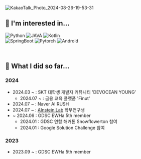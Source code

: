 ![KakaoTalk_Photo_2024-08-26-19-53-31](https://github.com/user-attachments/assets/b30ecbf5-2a20-44e3-87d9-aad576342f69)

## 🔭 I'm interested in...
![Python](https://img.shields.io/badge/Python-3776AB?style=for-the-badge&logo=python&logoColor=white)
![JAVA](https://img.shields.io/badge/JAVA-f44236?style=for-the-badge&logo=coffeescript&logoColor=white)
![Kotlin](https://img.shields.io/badge/Kotlin-f9890b?style=for-the-badge&logo=kotlin&logoColor=white)
<br>
![SpringBoot](https://img.shields.io/badge/SpringBoot-35B62C?style=for-the-badge&logo=springboot&logoColor=white)
![Pytorch](https://img.shields.io/badge/Pytorch-DE4F4F?style=for-the-badge&logo=pytorch&logoColor=white)
![Android](https://img.shields.io/badge/Android-65D35D?style=for-the-badge&logo=android&logoColor=white)

<br>


## 🚀 What I did so far...
### 2024
  - 2024.03 ~ : SKT 대학생 개발자 커뮤니티 'DEVOCEAN YOUNG'
    - 2024.07 ~ : 금융 교육 플랫폼 'Finut' 
  - 2024.07 ~ : Naver AI RUSH
  - 2024.07 ~ : [AInstein Lab](https://sites.google.com/view/soo-kyung-kim/home) 학부연구생
  - ~ 2024.06 : GDSC EWHa 5th member
    - 2024.01 : GDSC 연합 해커톤 Snowflowerton 참여
    - 2024.01 : Google Solution Challenge 참여

### 2023
  - 2023.09 ~ : GDSC EWHa 5th member


